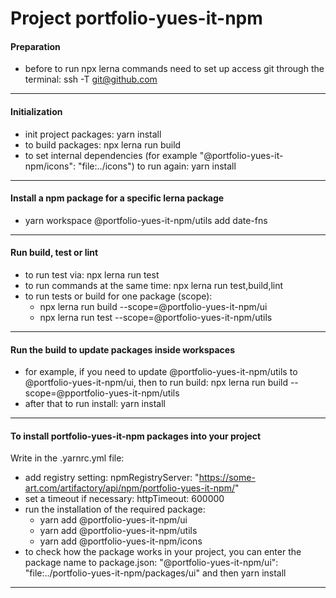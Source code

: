 # Project portfolio-yues-it-npm

#### Preparation

- before to run npx lerna commands need to set up access git through the terminal: ssh -T git@github.com

---

#### Initialization

- init project packages: yarn install
- to build packages: npx lerna run build
- to set internal dependencies (for example "@portfolio-yues-it-npm/icons": "file:../icons") to run again: yarn install

---

#### Install a npm package for a specific lerna package

- yarn workspace @portfolio-yues-it-npm/utils add date-fns

---

#### Run build, test or lint

- to run test via: npx lerna run test
- to run commands at the same time: npx lerna run test,build,lint
- to run tests or build for one package (scope):
  - npx lerna run build --scope=@portfolio-yues-it-npm/ui
  - npx lerna run test --scope=@portfolio-yues-it-npm/utils

---

#### Run the build to update packages inside workspaces

- for example, if you need to update @portfolio-yues-it-npm/utils to @portfolio-yues-it-npm/ui, then to run build: npx
  lerna run build --scope=@pportfolio-yues-it-npm/utils
- after that to run install: yarn install

---

#### To install portfolio-yues-it-npm packages into your project

Write in the .yarnrc.yml file:

- add registry setting: npmRegistryServer: "https://some-art.com/artifactory/api/npm/portfolio-yues-it-npm/"
- set a timeout if necessary: httpTimeout: 600000
- run the installation of the required package:
  - yarn add @portfolio-yues-it-npm/ui
  - yarn add @portfolio-yues-it-npm/utils
  - yarn add @portfolio-yues-it-npm/icons
- to check how the package works in your project, you can enter the package name to package.json:
  "@portfolio-yues-it-npm/ui": "file:../portfolio-yues-it-npm/packages/ui" and then yarn install

---
